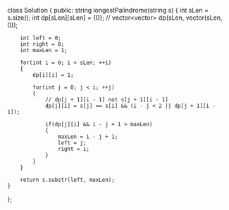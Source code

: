 class Solution {
public:
    string longestPalindrome(string s) {
        int sLen = s.size();
        int dp[sLen][sLen] = {0};
        // vector<vector<int>> dp(sLen, vector<int>(sLen, 0));

        int left = 0;
        int right = 0;
        int maxLen = 1;

        for(int i = 0; i < sLen; ++i)
        {
            dp[i][i] = 1;

            for(int j = 0; j < i; ++j)
            {
                // dp[j + 1][i - 1] not s[j + 1][i - 1]
                dp[j][i] = s[j] == s[i] && (i - j < 2 || dp[j + 1][i - 1]);

                if(dp[j][i] && i - j + 1 > maxLen)
                {
                    maxLen = i - j + 1;
                    left = j;
                    right = i;
                }       
            }
        }

        return s.substr(left, maxLen);
    }
};
